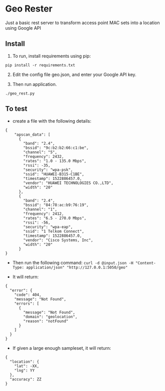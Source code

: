 Geo Rester
==========
Just a basic rest server to transform access point MAC sets into a location using Google API

Install
-------

1. To run, install requirements using pip:

```pip install -r requirements.txt```

2. Edit the config file geo.json, and enter your Google API key.

3. Then run application.

```./geo_rest.py```


To test
-------

* create a file with the following details:

```
{
    "apscan_data": [
      {
        "band": "2.4",
        "bssid": "9c:b2:b2:66:c1:be",
        "channel": "5",
        "frequency": 2432,
        "rates": "1.0 - 135.0 Mbps",
        "rssi": -35,
        "security": "wpa-psk",
        "ssid": "HUAWEI-B315-C1BE",
        "timestamp": 1522886457.0,
        "vendor": "HUAWEI TECHNOLOGIES CO.,LTD",
        "width": "20"
      },
      {
        "band": "2.4",
        "bssid": "84:78:ac:b9:76:19",
        "channel": "1",
        "frequency": 2412,
        "rates": "6.5 - 270.0 Mbps",
        "rssi": -56,
        "security": "wpa-eap",
        "ssid": "1 Telkom Connect",
        "timestamp": 1522886457.0,
        "vendor": "Cisco Systems, Inc",
        "width": "20"
      }
}
```

* Then run the following command:
```curl -d @input.json -H "Content-Type: application/json" "http://127.0.0.1:5050/geo"```

* It will return:
```
{
  "error": {
    "code": 404,
    "message": "Not Found",
    "errors": [
      {
        "message": "Not Found",
        "domain": "geolocation",
        "reason": "notFound"
      }
    ]
  }
}
```


* If given a large enough sampleset, it will return:
```
{
  "location": {
    "lat": -XX,
    "lng": YY
  },
  "accuracy": ZZ
}
```
